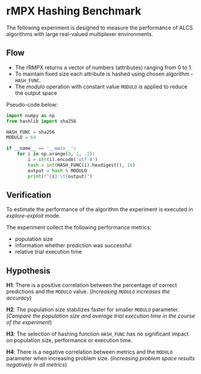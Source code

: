 # rMPX Hashing Benchmark
The following experiment is designed to measure the performance of ALCS algorithms with large real-valued multiplexer environments.

## Flow
- The rRMPX returns a vector of numbers (attributes) ranging from 0 to 1.
- To maintain fixed size each attribute is hashed using chosen algorithm - `HASH_FUNC`.
- The _modulo_ operation with constant value `MODULO` is applied to reduce the output space

Pseudo-code below:
```python
import numpy as np
from hashlib import sha256

HASH_FUNC = sha256
MODULO = 64

if __name__ == '__main__':
    for i in np.arange(0, 1, .1):
        i = str(i).encode('utf-8')
        hash = int(HASH_FUNC(i).hexdigest(), 16)
        output = hash % MODULO
        print(f"{i}:\t{output}")
```

## Verification
To estimate the performance of the algorithm the experiment is executed in _explore-exploit_ mode.

The experiment collect the following performance metrics:
- population size
- information whether prediction was successful
- relative trial execution time

## Hypothesis
**H1**: There is a positive correlation between the percentage of correct predictions and the `MODULO` value. (_Increasing `MODULO` increases the accuracy_)

**H2**: The population size stabilizes faster for smaller `MODULO` parameter. (_Compare the population size and average trial execution time in the course of the experiment_)

**H3**: The selection of hashing function `HASH_FUNC` has no significant impact on population size, performance or execution time.

**H4**: There is a negative correlation between metrics and the `MODULO` parameter when increasing problem size. (_Increasing problem space results negatively in all metrics_)
